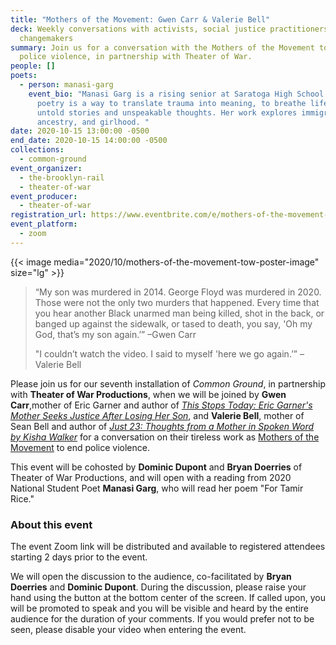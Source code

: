 ```yaml
---
title: "Mothers of the Movement: Gwen Carr & Valerie Bell"
deck: Weekly conversations with activists, social justice practitioners, and
  changemakers
summary: Join us for a conversation with the Mothers of the Movement to end
  police violence, in partnership with Theater of War.
people: []
poets:
  - person: manasi-garg
    event_bio: "Manasi Garg is a rising senior at Saratoga High School. For her,
      poetry is a way to translate trauma into meaning, to breathe life into
      untold stories and unspeakable thoughts. Her work explores immigration,
      ancestry, and girlhood. "
date: 2020-10-15 13:00:00 -0500
end_date: 2020-10-15 14:00:00 -0500
collections:
  - common-ground
event_organizer:
  - the-brooklyn-rail
  - theater-of-war
event_producer:
  - theater-of-war
registration_url: https://www.eventbrite.com/e/mothers-of-the-movement-gwen-carr-and-valerie-bell-tickets-120546151785
event_platform:
  - zoom
---
```

{{< image media="2020/10/mothers-of-the-movement-tow-poster-image" size="lg" >}}

> “My son was murdered in 2014. George Floyd was murdered in 2020. Those were not the only two murders that happened. Every time that you hear another Black unarmed man being killed, shot in the back, or banged up against the sidewalk, or tased to death, you say, 'Oh my God, that’s my son again.’” –Gwen Carr
>
> "I couldn’t watch the video. I said to myself 'here we go again.’” –Valerie Bell

Please join us for our seventh installation of *Common Ground*, in partnership with **Theater of War Productions**, when we will be joined by **Gwen Carr**,mother of Eric Garner and author of *[This Stops Today: Eric Garner's Mother Seeks Justice After Losing Her Son](https://www.thisstopstoday.com/book.html)*, and **Valerie Bell**, mother of Sean Bell and author of *[Just 23: Thoughts from a Mother in Spoken Word by Kisha Walker](https://www.authorhouse.com/BookStore/BookDetails/726529-Just-23)* for a conversation on their tireless work as [Mothers of the Movement](https://www.elle.com/culture/career-politics/news/a38111/who-are-mothers-of-the-movement-dnc/) to end police violence. 

This event will be cohosted by **Dominic Dupont** and **Bryan Doerries** of Theater of War Productions, and will open with a reading from 2020 National Student Poet **Manasi Garg**, who will read her poem "For Tamir Rice." 

### **About this event**

The event Zoom link will be distributed and available to registered attendees starting 2 days prior to the event.

We will open the discussion to the audience, co-facilitated by **Bryan Doerries** and **Dominic Dupont**. During the discussion, please raise your hand using the button at the bottom center of the screen. If called upon, you will be promoted to speak and you will be visible and heard by the entire audience for the duration of your comments. If you would prefer not to be seen, please disable your video when entering the event.